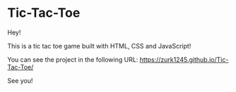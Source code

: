 # Tic-Tac-Toe

Hey!

This is a tic tac toe game built with HTML, CSS and JavaScript!

You can see the project in the following URL: https://zurk1245.github.io/Tic-Tac-Toe/

See you!
